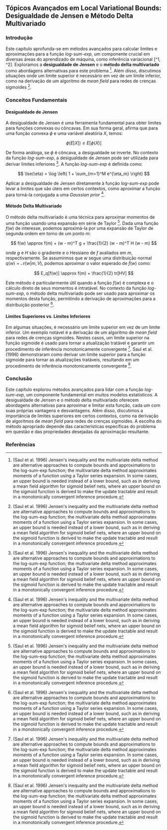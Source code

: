## Tópicos Avançados em Local Variational Bounds: Desigualdade de Jensen e Método Delta Multivariado

### Introdução
Este capítulo aprofunda-se em métodos avançados para calcular limites e aproximações para a função *log-sum-exp*, um componente crucial em diversas áreas do aprendizado de máquina, como inferência variacional [^1, ^2]. Exploramos a **desigualdade de Jensen** e o **método delta multivariado** como abordagens alternativas para este problema [^33]. Além disso, discutimos situações onde um limite superior é necessário em vez de um limite inferior, como na derivação de um algoritmo de *mean field* para redes de crenças sigmoides [^33].

### Conceitos Fundamentais

#### Desigualdade de Jensen
A desigualdade de Jensen é uma ferramenta fundamental para obter limites para funções convexas ou côncavas. Em sua forma geral, afirma que para uma função convexa $\phi$ e uma variável aleatória $X$, temos:

$$ \phi(E[X]) \le E[\phi(X)] $$

De forma análoga, se $\phi$ é côncava, a desigualdade se inverte. No contexto da função *log-sum-exp*, a desigualdade de Jensen pode ser utilizada para derivar limites inferiores [^33]. A função *log-sum-exp* é definida como:

$$ \lse(\eta) = \log \left( 1 + \sum_{m=1}^M e^{\eta_m} \right) $$

Aplicar a desigualdade de Jensen diretamente à função *log-sum-exp* pode levar a limites que são úteis em certos contextos, como aproximar a função para torná-la conjugada a uma *Gaussian prior* [^33].

#### Método Delta Multivariado
O método delta multivariado é uma técnica para aproximar momentos de uma função usando uma expansão em série de Taylor [^33]. Dada uma função $f(w)$ de interesse, podemos aproximá-la por uma expansão de Taylor de segunda ordem em torno de um ponto $m$:

$$ f(w) \approx f(m) + (w - m)^T g + \frac{1}{2} (w - m)^T H (w - m) $$

onde $g$ e $H$ são o gradiente e o Hessiano de $f$ avaliados em $m$, respectivamente. Se assumirmos que $w$ segue uma distribuição normal $q(w) = \mathcal{N}(w|m, V)$, podemos aproximar o valor esperado de $f(w)$ como:

$$ E_q[f(w)] \approx f(m) + \frac{1}{2} tr[HV] $$

Este método é particularmente útil quando a função $f(w)$ é complexa e o cálculo direto de seus momentos é intratável. No contexto da função *log-sum-exp*, o método delta multivariado pode ser usado para aproximar os momentos desta função, permitindo a derivação de aproximações para a distribuição posterior [^33].

#### Limites Superiores vs. Limites Inferiores
Em algumas situações, é necessário um limite superior em vez de um limite inferior. Um exemplo notável é a derivação de um algoritmo de *mean field* para redes de crenças sigmoides. Nestes casos, um limite superior na função sigmoide é usado para tornar a atualização tratável e garantir um procedimento de inferência monotonicamente convergente [^33]. Saul et al. (1996) demonstraram como derivar um limite superior para a função sigmoide para tornar as atualizações tratáveis, resultando em um procedimento de inferência monotonicamente convergente [^33].

### Conclusão
Este capítulo explorou métodos avançados para lidar com a função *log-sum-exp*, um componente fundamental em muitos modelos estatísticos. A desigualdade de Jensen e o método delta multivariado oferecem abordagens alternativas para aproximar e limitar esta função, cada um com suas próprias vantagens e desvantagens. Além disso, discutimos a importância de limites superiores em certos contextos, como na derivação de algoritmos de *mean field* para redes de crenças sigmoides. A escolha do método apropriado depende das características específicas do problema em questão e das propriedades desejadas da aproximação resultante.

### Referências
[^33]: (Saul et al. 1996) Jensen's inequality and the multivariate delta method are alternative approaches to compute bounds and approximations to the log-sum-exp function; the multivariate delta method approximates moments of a function using a Taylor series expansion. In some cases, an upper bound is needed instead of a lower bound, such as in deriving a mean field algorithm for sigmoid belief nets, where an upper bound on the sigmoid function is derived to make the update tractable and result in a monotonically convergent inference procedure.

<!-- END -->